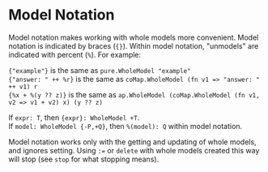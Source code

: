 # Model Notation

Model notation makes working with whole models more convenient.
Model notation is indicated by braces (`{}`).
Within model notation, "unmodels" are indicated with percent (`%`).
For example:

`{"example"}` is the same as `pure.WholeModel "example"`  
`{"answer: " ++ %r}` is the same as `coMap.WholeModel (fn v1 => "answer: " ++ v1) r`  
`{%x + %(y ?? z)}` is the same as `ap.WholeModel (coMap.WholeModel (fn v1, v2 => v1 + v2) x) (y ?? z)`

If `expr: T`, then `{expr}: WholeModel +T`.  
If `model: WholeModel {-P,+Q}`, then `%(model): Q` within model notation.

Model notation works only with the getting and updating of whole models, and ignores setting.
Using `:=` or `delete` with whole models created this way will stop (see `stop` for what stopping means).
